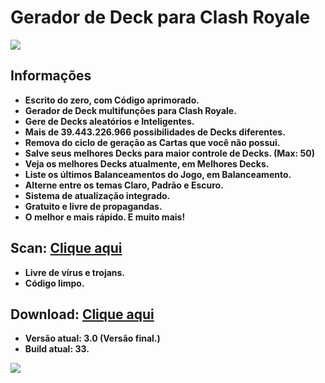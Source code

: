 # Gerador de Deck para Clash Royale

<img align="center" src="https://i.imgur.com/tgGzkkj.jpg">

## Informações
- **Escrito do zero, com Código aprimorado.**
- **Gerador de Deck multifunções para Clash Royale.**
- **Gere de Decks aleatórios e Inteligentes.**
- **Mais de 39.443.226.966 possibilidades de Decks diferentes.**
- **Remova do ciclo de geração as Cartas que você não possui.**
- **Salve seus melhores Decks para maior controle de Decks. (Max: 50)**
- **Veja os melhores Decks atualmente, em Melhores Decks.**
- **Liste os últimos Balanceamentos do Jogo, em Balanceamento.**
- **Alterne entre os temas Claro, Padrão e Escuro.**
- **Sistema de atualização integrado.**
- **Gratuito e livre de propagandas.**
- **O melhor e mais rápido. E muito mais!**

## Scan: [Clique aqui](https://www.virustotal.com/#/file/3f87b2e18955146b7500d11cb0f4d2322bcb1f5c40f2467eda4a5986d2049d19/detection)
- **Livre de vírus e trojans.**
- **Código limpo.**

## Download: [Clique aqui](https://drive.google.com/uc?authuser=0&id=1vuXyuBnBiT8DRhQUed6OYj3OwsCb-eQH&export=download)
- **Versão atual: 3.0 (Versão final.)**
- **Build atual: 33.**

<img align="center" src="https://i.imgur.com/RZjC87W.jpg">
